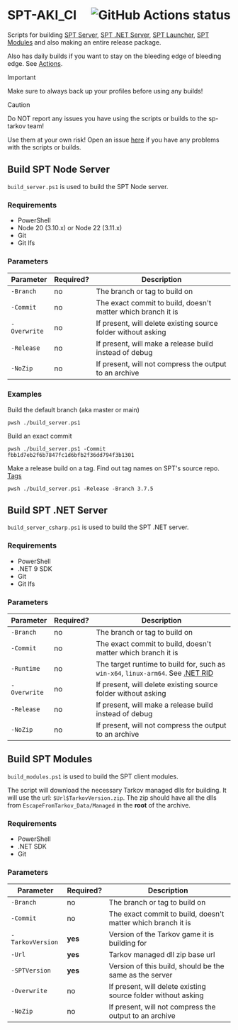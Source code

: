 # SPT-AKI_CI <a href="https://github.com/qe201020335/SPT-AKI_CI/actions"><img src="https://img.shields.io/github/actions/workflow/status/qe201020335/SPT-AKI_CI/build.yml?branch=master&style=for-the-badge" alt="GitHub Actions status" align="right"></a>

Scripts for
building [SPT Server](https://github.com/sp-tarkov/server), [SPT .NET Server](https://github.com/sp-tarkov/server-csharp), [SPT Launcher](https://github.com/sp-tarkov/launcher), [SPT Modules](https://github.com/sp-tarkov/modules)
and also making an entire release package.

Also has daily builds if you want to stay on the bleeding edge of bleeding edge.
See [Actions](https://github.com/qe201020335/SPT-AKI_CI/actions).

> [!IMPORTANT]
> Make sure to always back up your profiles before using any builds!

> [!CAUTION]
> Do NOT report any issues you have using the scripts or builds to the sp-tarkov team!
>
> Use them at your own risk! Open an issue [here](https://github.com/qe201020335/SPT-AKI_CI/issues) if you have any problems with the scripts or builds.

## Build SPT Node Server

`build_server.ps1` is used to build the SPT Node server.

### Requirements

* PowerShell
* Node 20 (3.10.x) or Node 22 (3.11.x)
* Git
* Git lfs

### Parameters

| Parameter    | Required? | Description                                                   |
|--------------|-----------|---------------------------------------------------------------|
| `-Branch`    | no        | The branch or tag to build on                                 |
| `-Commit`    | no        | The exact commit to build, doesn't matter which branch it is  |
| `-Overwrite` | no        | If present, will delete existing source folder without asking |
| `-Release`   | no        | If present, will make a release build instead of debug        |
| `-NoZip`     | no        | If present, will not compress the output to an archive        |

### Examples

Build the default branch (aka master or main)

```pwsh
pwsh ./build_server.ps1
```

Build an exact commit

```pwsh
pwsh ./build_server.ps1 -Commit fbb1d7eb2f6b7847fc1d6bfb2f36dd794f3b1301
```

Make a release build on a tag. Find out tag names on SPT's source repo. [Tags](https://github.com/sp-tarkov/server/tags)

```pwsh
pwsh ./build_server.ps1 -Release -Branch 3.7.5
```

## Build SPT .NET Server

`build_server_csharp.ps1` is used to build the SPT .NET server.

### Requirements

* PowerShell
* .NET 9 SDK
* Git
* Git lfs

### Parameters

| Parameter        | Required? | Description                                                                                                                                  |
|------------------|-----------|----------------------------------------------------------------------------------------------------------------------------------------------|
| `-Branch`        | no        | The branch or tag to build on                                                                                                                |
| `-Commit`        | no        | The exact commit to build, doesn't matter which branch it is                                                                                 |
| `-Runtime`       | no        | The target runtime to build for, such as `win-x64`, `linux-arm64`. See [.NET RID](https://learn.microsoft.com/en-us/dotnet/core/rid-catalog) |
| `-Overwrite`     | no        | If present, will delete existing source folder without asking                                                                                |
| `-Release`       | no        | If present, will make a release build instead of debug                                                                                       |
| `-NoZip`         | no        | If present, will not compress the output to an archive                                                                                       |

## Build SPT Modules

`build_modules.ps1` is used to build the SPT client modules.

The script will download the necessary Tarkov managed dlls for building. It will use the url: `$Url$TarkovVersion.zip`.
The zip should have all the dlls from `EscapeFromTarkov_Data/Managed` in the **root** of the archive.

### Requirements

* PowerShell
* .NET SDK
* Git

### Parameters

| Parameter        | Required? | Description                                                   |
|------------------|-----------|---------------------------------------------------------------|
| `-Branch`        | no        | The branch or tag to build on                                 |
| `-Commit`        | no        | The exact commit to build, doesn't matter which branch it is  |
| `-TarkovVersion` | **yes**   | Version of the Tarkov game it is building for                 |
| `-Url`           | **yes**   | Tarkov managed dll zip base url                               |
| `-SPTVersion`    | **yes**   | Version of this build, should be the same as the server       |
| `-Overwrite`     | no        | If present, will delete existing source folder without asking |
| `-NoZip`         | no        | If present, will not compress the output to an archive        |
